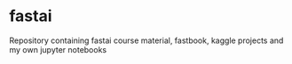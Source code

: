 # fastai
Repository containing fastai course material, fastbook, kaggle projects and my own jupyter notebooks
